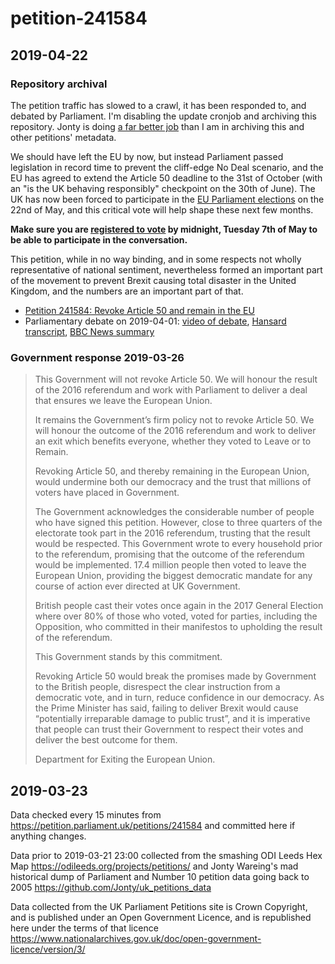 # petition-241584

## 2019-04-22

### Repository archival

The petition traffic has slowed to a crawl, it has been responded to, and debated by Parliament.  I'm disabling the update cronjob and archiving this repository.  Jonty is doing [a far better job](https://github.com/Jonty/uk_petitions_data) than I am in archiving this and other petitions' metadata.

We should have left the EU by now, but instead Parliament passed legislation in record time to prevent the cliff-edge No Deal scenario, and the EU has agreed to extend the Article 50 deadline to the 31st of October (with an "is the UK behaving responsibly" checkpoint on the 30th of June).  The UK has now been forced to participate in the [EU Parliament elections](https://www.yourvotematters.co.uk/how-am-i-represented/european-parliment) on the 22nd of May, and this critical vote will help shape these next few months.

**Make sure you are [registered to vote](https://www.gov.uk/register-to-vote) by midnight, Tuesday 7th of May to be able to participate in the conversation.**

This petition, while in no way binding, and in some respects not wholly representative of national sentiment, nevertheless formed an important part of the movement to prevent Brexit causing total disaster in the United Kingdom, and the numbers are an important part of that.

* [Petition 241584: Revoke Article 50 and remain in the EU](https://petition.parliament.uk/petitions/241584)
* Parliamentary debate on 2019-04-01: [video of debate](https://www.youtube.com/watch?v=X1uMe5FmqH8), [Hansard transcript](https://hansard.parliament.uk/commons/2019-04-01/debates/DAEA92D0-DB85-4370-B65C-2BB2FF6B5AE9/LeavingTheEuropeanUnion), [BBC News summary](https://www.bbc.co.uk/news/uk-politics-47772682)

### Government response 2019-03-26

> This Government will not revoke Article 50. We will honour the result of the 2016 referendum and work with Parliament to deliver a deal that ensures we leave the European Union.
> 
> It remains the Government’s firm policy not to revoke Article 50. We will honour the outcome of the 2016 referendum and work to deliver an exit which benefits everyone, whether they voted to Leave or to Remain.
> 
> Revoking Article 50, and thereby remaining in the European Union, would undermine both our democracy and the trust that millions of voters have placed in Government.
> 
> The Government acknowledges the considerable number of people who have signed this petition. However, close to three quarters of the electorate took part in the 2016 referendum, trusting that the result would be respected. This Government wrote to every household prior to the referendum, promising that the outcome of the referendum would be implemented. 17.4 million people then voted to leave the European Union, providing the biggest democratic mandate for any course of action ever directed at UK Government.
> 
> British people cast their votes once again in the 2017 General Election where over 80% of those who voted, voted for parties, including the Opposition, who committed in their manifestos to upholding the result of the referendum.
> 
> This Government stands by this commitment.
> 
> Revoking Article 50 would break the promises made by Government to the British people, disrespect the clear instruction from a democratic vote, and in turn, reduce confidence in our democracy. As the Prime Minister has said, failing to deliver Brexit would cause “potentially irreparable damage to public trust”, and it is imperative that people can trust their Government to respect their votes and deliver the best outcome for them.
> 
> Department for Exiting the European Union.

## 2019-03-23

Data checked every 15 minutes from https://petition.parliament.uk/petitions/241584 and committed here if anything changes.

Data prior to 2019-03-21 23:00 collected from the smashing ODI Leeds Hex Map https://odileeds.org/projects/petitions/ and Jonty Wareing's mad historical dump of Parliament and Number 10 petition data going back to 2005 https://github.com/Jonty/uk_petitions_data

Data collected from the UK Parliament Petitions site is Crown Copyright, and is published under an Open Government Licence, and is republished here under the terms of that licence https://www.nationalarchives.gov.uk/doc/open-government-licence/version/3/
